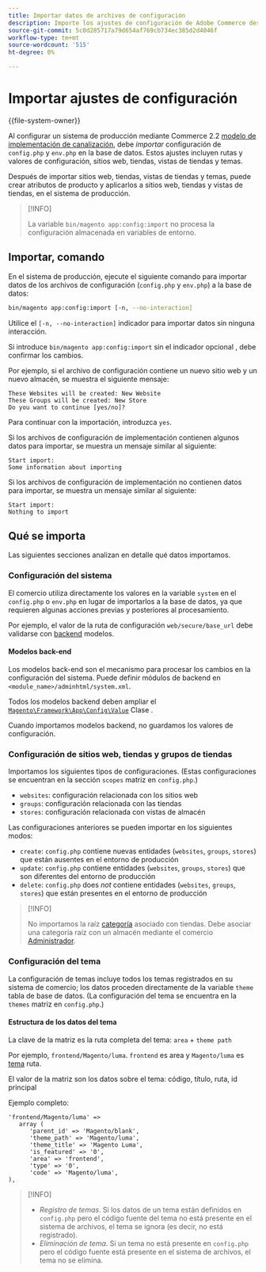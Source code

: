 ```yaml
---
title: Importar datos de archivos de configuración
description: Importe los ajustes de configuración de Adobe Commerce desde los archivos de configuración.
source-git-commit: 5c0d285717a79d654af769cb734ec385d2d4046f
workflow-type: tm+mt
source-wordcount: '515'
ht-degree: 0%

---
```



# Importar ajustes de configuración

{{file-system-owner}}

Al configurar un sistema de producción mediante Commerce 2.2 [modelo de implementación de canalización](../deployment/technical-details.md), debe _importar_ configuración de `config.php` y `env.php` en la base de datos.
Estos ajustes incluyen rutas y valores de configuración, sitios web, tiendas, vistas de tiendas y temas.

Después de importar sitios web, tiendas, vistas de tiendas y temas, puede crear atributos de producto y aplicarlos a sitios web, tiendas y vistas de tiendas, en el sistema de producción.

>[!INFO]
>
>La variable `bin/magento app:config:import` no procesa la configuración almacenada en variables de entorno.

## Importar, comando

En el sistema de producción, ejecute el siguiente comando para importar datos de los archivos de configuración (`config.php` y `env.php`) a la base de datos:

```bash
bin/magento app:config:import [-n, --no-interaction]
```

Utilice el `[-n, --no-interaction]` indicador para importar datos sin ninguna interacción.

Si introduce `bin/magento app:config:import` sin el indicador opcional , debe confirmar los cambios.

Por ejemplo, si el archivo de configuración contiene un nuevo sitio web y un nuevo almacén, se muestra el siguiente mensaje:

```terminal
These Websites will be created: New Website
These Groups will be created: New Store
Do you want to continue [yes/no]?
```

Para continuar con la importación, introduzca `yes`.

Si los archivos de configuración de implementación contienen algunos datos para importar, se muestra un mensaje similar al siguiente:

```terminal
Start import:
Some information about importing
```

Si los archivos de configuración de implementación no contienen datos para importar, se muestra un mensaje similar al siguiente:

```terminal
Start import:
Nothing to import
```

## Qué se importa

Las siguientes secciones analizan en detalle qué datos importamos.

### Configuración del sistema

El comercio utiliza directamente los valores en la variable `system` en el `config.php` o `env.php` en lugar de importarlos a la base de datos, ya que requieren algunas acciones previas y posteriores al procesamiento.

Por ejemplo, el valor de la ruta de configuración `web/secure/base_url` debe validarse con [backend](https://glossary.magento.com/backend) modelos.

#### Modelos back-end

Los modelos back-end son el mecanismo para procesar los cambios en la configuración del sistema.
Puede definir módulos de backend en `<module_name>/adminhtml/system.xml`.

Todos los modelos backend deben ampliar el [`Magento\Framework\App\Config\Value`](https://github.com/magento/magento2/blob/2.4/lib/internal/Magento/Framework/App/Config/Value.php) Clase .

Cuando importamos modelos backend, no guardamos los valores de configuración.

### Configuración de sitios web, tiendas y grupos de tiendas

Importamos los siguientes tipos de configuraciones.
(Estas configuraciones se encuentran en la sección `scopes` matriz en `config.php`.)

- `websites`: configuración relacionada con los sitios web
- `groups`: configuración relacionada con las tiendas
- `stores`: configuración relacionada con vistas de almacén

Las configuraciones anteriores se pueden importar en los siguientes modos:

- `create`: `config.php` contiene nuevas entidades (`websites`, `groups`, `stores`) que están ausentes en el entorno de producción
- `update`: `config.php` contiene entidades (`websites`, `groups`, `stores`) que son diferentes del entorno de producción
- `delete`: `config.php` does _not_ contiene entidades (`websites`, `groups`, `stores`) que están presentes en el entorno de producción

>[!INFO]
>
>No importamos la raíz [categoría](https://glossary.magento.com/category) asociado con tiendas. Debe asociar una categoría raíz con un almacén mediante el comercio [Administrador](https://glossary.magento.com/admin).

### Configuración del tema

La configuración de temas incluye todos los temas registrados en su sistema de comercio; los datos proceden directamente de la variable `theme` tabla de base de datos. (La configuración del tema se encuentra en la `themes` matriz en `config.php`.)

#### Estructura de los datos del tema

La clave de la matriz es la ruta completa del tema: `area` + `theme path`

Por ejemplo, `frontend/Magento/luma`.
`frontend` es area y `Magento/luma` es [tema](https://glossary.magento.com/theme) ruta.

El valor de la matriz son los datos sobre el tema: código, título, ruta, id principal

Ejemplo completo:

```php?start_inline=1
'frontend/Magento/luma' =>
   array (
      'parent_id' => 'Magento/blank',
      'theme_path' => 'Magento/luma',
      'theme_title' => 'Magento Luma',
      'is_featured' => '0',
      'area' => 'frontend',
      'type' => '0',
      'code' => 'Magento/luma',
),
```

>[!INFO]
>
>- _Registro de temas_. Si los datos de un tema están definidos en `config.php` pero el código fuente del tema no está presente en el sistema de archivos, el tema se ignora (es decir, no está registrado).
>- _Eliminación de tema_. Si un tema no está presente en `config.php` pero el código fuente está presente en el sistema de archivos, el tema no se elimina.

